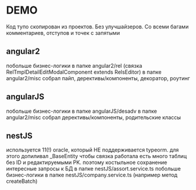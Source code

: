 
# DEMO
Код тупо скопирован из проектов. Без улучшайзеров. Со всеми багами комментариев, отступов и точек с запятыми

## angular2
побольше бизнес-логики в папке angular2/rel (связка RelTmplDetailEditModalComponent extends RelsEditor)
в папке angular2/misc собрал пайп, дерективы/компоненты, декоратор, роутинг

## angularJS
побольше бизнес-логики в папке angularJS/desadv
в папке angular2/misc собрал дерективы/компоненты, родительские классы


## nestJS
используется 11(!) oracle, который НЕ поддерживается typeorm. для этого допиливал _BaseEntity чтобы связка работала
есть много таблиц без ID и редактируемыми PK. поэтому костыльное сохранение
интересные запросы к БД в папке nestJS/assort.service.ts
побольше бизнес-логики в папке nestJS/company.service.ts (например метод createBatch)
